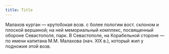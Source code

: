 ```yaml
---
title: Title
---
```


Малахов курган — крутобокая возв. с более пологим вост. склоном и плоской
вершиной; на ней мемориальный комплекс, посвященный обороне Севастополя, парк. В
Севастополе, на Корабельной стороне — по имени капитана М.М. Малахова (нач. ХIХ
в.), который жил у подножия этой возв.
